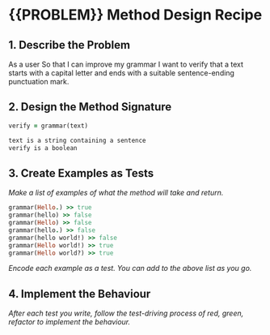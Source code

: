# {{PROBLEM}} Method Design Recipe

## 1. Describe the Problem
As a user
So that I can improve my grammar
I want to verify that a text starts with a capital letter and ends with a suitable sentence-ending punctuation mark.

## 2. Design the Method Signature

```ruby
verify = grammar(text)

text is a string containing a sentence 
verify is a boolean

```

## 3. Create Examples as Tests

_Make a list of examples of what the method will take and return._

```ruby
grammar(Hello.) >> true
grammar(hello) >> false 
grammar(Hello) >> false 
grammar(hello.) >> false 
grammar(hello world!) >> false 
grammar(Hello world!) >> true
grammar(Hello world?) >> true

```

_Encode each example as a test. You can add to the above list as you go._

## 4. Implement the Behaviour

_After each test you write, follow the test-driving process of red, green, refactor to implement the behaviour._

